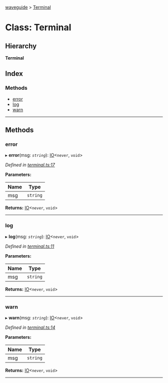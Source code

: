 [waveguide](../README.md) > [Terminal](../classes/terminal.md)

# Class: Terminal

## Hierarchy

**Terminal**

## Index

### Methods

* [error](terminal.md#error)
* [log](terminal.md#log)
* [warn](terminal.md#warn)

---

## Methods

<a id="error"></a>

###  error

▸ **error**(msg: *`string`*): [IO](io.md)<`never`, `void`>

*Defined in [terminal.ts:17](https://github.com/rzeigler/waveguide/blob/a4eddcf/src/terminal.ts#L17)*

**Parameters:**

| Name | Type |
| ------ | ------ |
| msg | `string` |

**Returns:** [IO](io.md)<`never`, `void`>

___
<a id="log"></a>

###  log

▸ **log**(msg: *`string`*): [IO](io.md)<`never`, `void`>

*Defined in [terminal.ts:11](https://github.com/rzeigler/waveguide/blob/a4eddcf/src/terminal.ts#L11)*

**Parameters:**

| Name | Type |
| ------ | ------ |
| msg | `string` |

**Returns:** [IO](io.md)<`never`, `void`>

___
<a id="warn"></a>

###  warn

▸ **warn**(msg: *`string`*): [IO](io.md)<`never`, `void`>

*Defined in [terminal.ts:14](https://github.com/rzeigler/waveguide/blob/a4eddcf/src/terminal.ts#L14)*

**Parameters:**

| Name | Type |
| ------ | ------ |
| msg | `string` |

**Returns:** [IO](io.md)<`never`, `void`>

___

